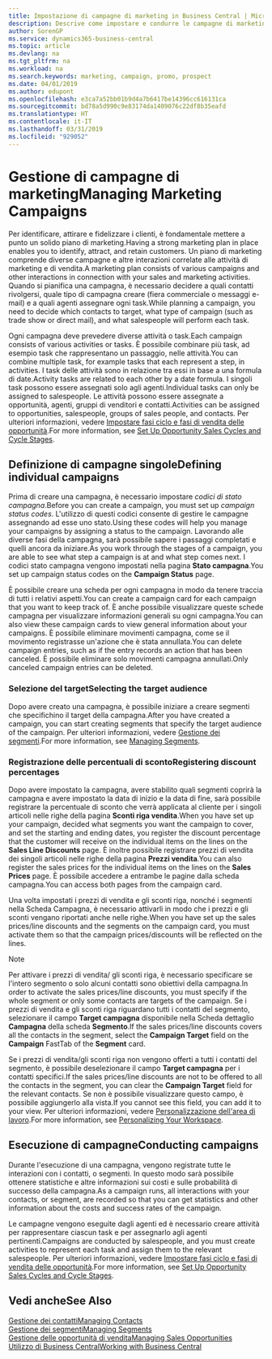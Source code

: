 ```yaml
---
title: Impostazione di campagne di marketing in Business Central | Microsoft Docs
description: Descrive come impostare e condurre le campagne di marketing in Business Central per identificare e coinvolgere prospect e fidelizzare i clienti.
author: SorenGP
ms.service: dynamics365-business-central
ms.topic: article
ms.devlang: na
ms.tgt_pltfrm: na
ms.workload: na
ms.search.keywords: marketing, campaign, promo, prospect
ms.date: 04/01/2019
ms.author: edupont
ms.openlocfilehash: e3ca7a52bb01b9d4a7b6417be14396cc616131ca
ms.sourcegitcommit: bd78a5d990c9e83174da1409076c22df8b35eafd
ms.translationtype: HT
ms.contentlocale: it-IT
ms.lasthandoff: 03/31/2019
ms.locfileid: "929052"
---
```

# <a name="managing-marketing-campaigns"></a><span data-ttu-id="76bce-103">Gestione di campagne di marketing</span><span class="sxs-lookup"><span data-stu-id="76bce-103">Managing Marketing Campaigns</span></span>
<span data-ttu-id="76bce-104">Per identificare, attirare e fidelizzare i clienti, è fondamentale mettere a punto un solido piano di marketing.</span><span class="sxs-lookup"><span data-stu-id="76bce-104">Having a strong marketing plan in place enables you to identify, attract, and retain customers.</span></span> <span data-ttu-id="76bce-105">Un piano di marketing comprende diverse campagne e altre interazioni correlate alle attività di marketing e di vendita.</span><span class="sxs-lookup"><span data-stu-id="76bce-105">A marketing plan consists of various campaigns and other interactions in connection with your sales and marketing activities.</span></span> <span data-ttu-id="76bce-106">Quando si pianifica una campagna, è necessario decidere a quali contatti rivolgersi, quale tipo di campagna creare (fiera commerciale o messaggi e-mail) e a quali agenti assegnare ogni task.</span><span class="sxs-lookup"><span data-stu-id="76bce-106">While planning a campaign, you need to decide which contacts to target, what type of campaign (such as trade show or direct mail), and what salespeople will perform each task.</span></span>

<span data-ttu-id="76bce-107">Ogni campagna deve prevedere diverse attività o task.</span><span class="sxs-lookup"><span data-stu-id="76bce-107">Each campaign consists of various activities or tasks.</span></span> <span data-ttu-id="76bce-108">È possibile combinare più task, ad esempio task che rappresentano un passaggio, nelle attività.</span><span class="sxs-lookup"><span data-stu-id="76bce-108">You can combine multiple task, for example tasks that each represent a step, in activities.</span></span> <span data-ttu-id="76bce-109">I task delle attività sono in relazione tra essi in base a una formula di date.</span><span class="sxs-lookup"><span data-stu-id="76bce-109">Activity tasks are related to each other by a date formula.</span></span> <span data-ttu-id="76bce-110">I singoli task possono essere assegnati solo agli agenti.</span><span class="sxs-lookup"><span data-stu-id="76bce-110">Individual tasks can only be assigned to salespeople.</span></span> <span data-ttu-id="76bce-111">Le attività possono essere assegnate a opportunità, agenti, gruppi di venditori e contatti.</span><span class="sxs-lookup"><span data-stu-id="76bce-111">Activities can be assigned to opportunities, salespeople, groups of sales people, and contacts.</span></span> <span data-ttu-id="76bce-112">Per ulteriori informazioni, vedere [Impostare fasi ciclo e fasi di vendita delle opportunità](marketing-how-setup-opportunity-sales-cycles-stages.md).</span><span class="sxs-lookup"><span data-stu-id="76bce-112">For more information, see [Set Up Opportunity Sales Cycles and Cycle Stages](marketing-how-setup-opportunity-sales-cycles-stages.md).</span></span>

## <a name="defining-individual-campaigns"></a><span data-ttu-id="76bce-113">Definizione di campagne singole</span><span class="sxs-lookup"><span data-stu-id="76bce-113">Defining individual campaigns</span></span>
<span data-ttu-id="76bce-114">Prima di creare una campagna, è necessario impostare *codici di stato campagna*.</span><span class="sxs-lookup"><span data-stu-id="76bce-114">Before you can create a campaign, you must set up *campaign status codes*.</span></span> <span data-ttu-id="76bce-115">L'utilizzo di questi codici consente di gestire le campagne assegnando ad esse uno stato.</span><span class="sxs-lookup"><span data-stu-id="76bce-115">Using these codes will help you manage your campaigns by assigning a status to the campaign.</span></span> <span data-ttu-id="76bce-116">Lavorando alle diverse fasi della campagna, sarà possibile sapere i passaggi completati e quelli ancora da iniziare.</span><span class="sxs-lookup"><span data-stu-id="76bce-116">As you work through the stages of a campaign, you are able to see what step a campaign is at and what step comes next.</span></span> <span data-ttu-id="76bce-117">I codici stato campagna vengono impostati nella pagina **Stato campagna**.</span><span class="sxs-lookup"><span data-stu-id="76bce-117">You set up campaign status codes on the **Campaign Status** page.</span></span>

<span data-ttu-id="76bce-118">È possibile creare una scheda per ogni campagna in modo da tenere traccia di tutti i relativi aspetti.</span><span class="sxs-lookup"><span data-stu-id="76bce-118">You can create a campaign card for each campaign that you want to keep track of.</span></span> <span data-ttu-id="76bce-119">È anche possibile visualizzare queste schede campagna per visualizzare informazioni generali su ogni campagna.</span><span class="sxs-lookup"><span data-stu-id="76bce-119">You can also view these campaign cards to view general information about your campaigns.</span></span>
<span data-ttu-id="76bce-120">È possibile eliminare movimenti campagna, come se il movimento registrasse un'azione che è stata annullata.</span><span class="sxs-lookup"><span data-stu-id="76bce-120">You can delete campaign entries, such as if the entry records an action that has been canceled.</span></span> <span data-ttu-id="76bce-121">È possibile eliminare solo movimenti campagna annullati.</span><span class="sxs-lookup"><span data-stu-id="76bce-121">Only canceled campaign entries can be deleted.</span></span>

### <a name="selecting-the-target-audience"></a><span data-ttu-id="76bce-122">Selezione del target</span><span class="sxs-lookup"><span data-stu-id="76bce-122">Selecting the target audience</span></span>
<span data-ttu-id="76bce-123">Dopo avere creato una campagna, è possibile iniziare a creare segmenti che specifichino il target della campagna.</span><span class="sxs-lookup"><span data-stu-id="76bce-123">After you have created a campaign, you can start creating segments that specify the target audience of the campaign.</span></span> <span data-ttu-id="76bce-124">Per ulteriori informazioni, vedere [Gestione dei segmenti](marketing-segments.md).</span><span class="sxs-lookup"><span data-stu-id="76bce-124">For more information, see [Managing Segments](marketing-segments.md).</span></span>

### <a name="registering-discount-percentages"></a><span data-ttu-id="76bce-125">Registrazione delle percentuali di sconto</span><span class="sxs-lookup"><span data-stu-id="76bce-125">Registering discount percentages</span></span>
<span data-ttu-id="76bce-126">Dopo avere impostato la campagna, avere stabilito quali segmenti coprirà la campagna e avere impostato la data di inizio e la data di fine, sarà possibile registrare la percentuale di sconto che verrà applicata al cliente per i singoli articoli nelle righe della pagina **Sconti riga vendita**.</span><span class="sxs-lookup"><span data-stu-id="76bce-126">When you have set up your campaign, decided what segments you want the campaign to cover, and set the starting and ending dates, you register the discount percentage that the customer will receive on the individual items on the lines on the **Sales Line Discounts** page.</span></span> <span data-ttu-id="76bce-127">È inoltre possibile registrare prezzi di vendita dei singoli articoli nelle righe della pagina **Prezzi vendita**.</span><span class="sxs-lookup"><span data-stu-id="76bce-127">You can also register the sales prices for the individual items on the lines on the **Sales Prices** page.</span></span> <span data-ttu-id="76bce-128">È possibile accedere a entrambe le pagine dalla scheda campagna.</span><span class="sxs-lookup"><span data-stu-id="76bce-128">You can access both pages from the campaign card.</span></span>

 <span data-ttu-id="76bce-129">Una volta impostati i prezzi di vendita e gli sconti riga, nonché i segmenti nella Scheda Campagna, è necessario attivarli in modo che i prezzi e gli sconti vengano riportati anche nelle righe.</span><span class="sxs-lookup"><span data-stu-id="76bce-129">When you have set up the sales prices/line discounts and the segments on the campaign card, you must activate them so that the campaign prices/discounts will be reflected on the lines.</span></span>

> [!NOTE]  
>   <span data-ttu-id="76bce-130">Per attivare i prezzi di vendita/ gli sconti riga, è necessario specificare se l'intero segmento o solo alcuni contatti sono obiettivi della campagna.</span><span class="sxs-lookup"><span data-stu-id="76bce-130">In order to activate the sales prices/line discounts, you must specify if the whole segment or only some contacts are targets of the campaign.</span></span> <span data-ttu-id="76bce-131">Se i prezzi di vendita e gli sconti riga riguardano tutti i contatti del segmento, selezionare il campo **Target campagna** disponibile nella Scheda dettaglio **Campagna** della scheda **Segmento**.</span><span class="sxs-lookup"><span data-stu-id="76bce-131">If the sales prices/line discounts covers all the contacts in the segment, select the **Campaign Target** field on the **Campaign** FastTab of the **Segment** card.</span></span>

<span data-ttu-id="76bce-132">Se i prezzi di vendita/gli sconti riga non vengono offerti a tutti i contatti del segmento, è possibile deselezionare il campo **Target campagna** per i contatti specifici.</span><span class="sxs-lookup"><span data-stu-id="76bce-132">If the sales prices/line discounts are not to be offered to all the contacts in the segment, you can clear the **Campaign Target** field for the relevant contacts.</span></span> <span data-ttu-id="76bce-133">Se non è possibile visualizzare questo campo, è possibile aggiungerlo alla vista.</span><span class="sxs-lookup"><span data-stu-id="76bce-133">If you cannot see this field, you can add it to your view.</span></span> <span data-ttu-id="76bce-134">Per ulteriori informazioni, vedere [Personalizzazione dell'area di lavoro](ui-personalization-user.md).</span><span class="sxs-lookup"><span data-stu-id="76bce-134">For more information, see [Personalizing Your Workspace](ui-personalization-user.md).</span></span>

## <a name="conducting-campaigns"></a><span data-ttu-id="76bce-135">Esecuzione di campagne</span><span class="sxs-lookup"><span data-stu-id="76bce-135">Conducting campaigns</span></span>
<span data-ttu-id="76bce-136">Durante l'esecuzione di una campagna, vengono registrate tutte le interazioni con i contatti, o segmenti. In questo modo sarà possibile ottenere statistiche e altre informazioni sui costi e sulle probabilità di successo della campagna.</span><span class="sxs-lookup"><span data-stu-id="76bce-136">As a campaign runs, all interactions with your contacts, or segment, are recorded so that you can get statistics and other information about the costs and success rates of the campaign.</span></span>

<span data-ttu-id="76bce-137">Le campagne vengono eseguite dagli agenti ed è necessario creare attività per rappresentare ciascun task e per assegnarlo agli agenti pertinenti.</span><span class="sxs-lookup"><span data-stu-id="76bce-137">Campaigns are conducted by salespeople, and you must create activities to represent each task and assign them to the relevant salespeople.</span></span> <span data-ttu-id="76bce-138">Per ulteriori informazioni, vedere [Impostare fasi ciclo e fasi di vendita delle opportunità](marketing-how-setup-opportunity-sales-cycles-stages.md).</span><span class="sxs-lookup"><span data-stu-id="76bce-138">For more information, see [Set Up Opportunity Sales Cycles and Cycle Stages](marketing-how-setup-opportunity-sales-cycles-stages.md).</span></span>

## <a name="see-also"></a><span data-ttu-id="76bce-139">Vedi anche</span><span class="sxs-lookup"><span data-stu-id="76bce-139">See Also</span></span>
[<span data-ttu-id="76bce-140">Gestione dei contatti</span><span class="sxs-lookup"><span data-stu-id="76bce-140">Managing Contacts</span></span>](marketing-contacts.md)  
[<span data-ttu-id="76bce-141">Gestione dei segmenti</span><span class="sxs-lookup"><span data-stu-id="76bce-141">Managing Segments</span></span>](marketing-segments.md)  
[<span data-ttu-id="76bce-142">Gestione delle opportunità di vendita</span><span class="sxs-lookup"><span data-stu-id="76bce-142">Managing Sales Opportunities</span></span>](marketing-manage-sales-opportunities.md)  
[<span data-ttu-id="76bce-143">Utilizzo di Business Central</span><span class="sxs-lookup"><span data-stu-id="76bce-143">Working with Business Central</span></span>](ui-work-product.md)  
